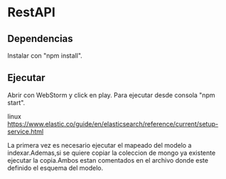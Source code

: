# RestAPI 
## Dependencias
Instalar con "npm install".
## Ejecutar
Abrir con WebStorm y click en play.
Para ejecutar desde consola "npm start".



linux
https://www.elastic.co/guide/en/elasticsearch/reference/current/setup-service.html

La primera vez es necesario ejecutar el mapeado del modelo a indexar.Ademas,si se quiere copiar la coleccion de mongo ya existente ejecutar la copia.Ambos estan comentados en el archivo donde este definido el esquema del modelo.